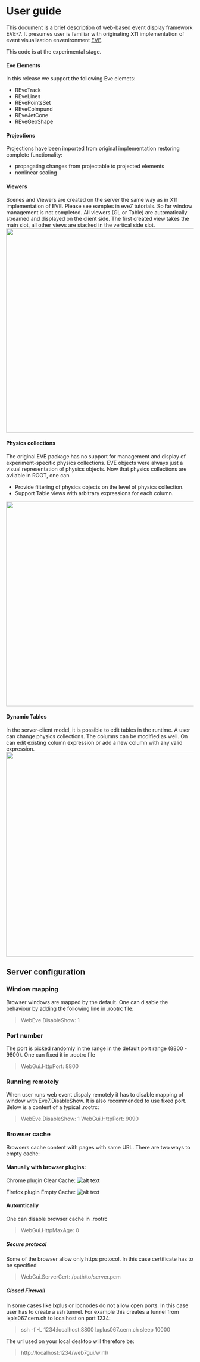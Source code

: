 
# User guide

This document is a brief description of web-based event display framework EVE-7. It presumes user is familiar with originating X11 implementation of event visualization envenironment [EVE](https://root.cern.ch/doc/v614/group__TEve.html).

This code is at the experimental stage. 

#### Eve Elements
In this release we support the following Eve elemets:
  * REveTrack
  * REveLines
  * REvePointsSet
  * REveCoimpund
  * REveJetCone
  * REveGeoShape
  
#### Projections
 Projections have been imported from original implementation restoring complete functionality:
   * propagating changes from projectable to projected elements
   * nonlinear scaling 
  
#### Viewers  
 Scenes and Viewers are created on the server the same way as in X11 implementation of EVE. Please see eamples in eve7 tutorials.
 So far window management is not completed. All viewers (GL or Table) are automatically streamed and displayed on the client side. The first created view takes the main slot, all other views are stacked in the vertical side slot.
 <br/>
 <a href="url"><img src="https://genki.physics.ucsd.edu/alja/event-demo.png"  width="550" ></a>


#### Physics collections
The original EVE package has no support for management and display of
experiment-specific physics collections. EVE objects were always just
a visual representation of physics objects. Now that physics collections are avilable in ROOT, one can
 *  Provide filtering of physics objects on the level of physics collection.
 * Support Table views with arbitrary expressions for each column.

<a href="url"><img src="https://genki.physics.ucsd.edu/alja/collection.png"  width="550" ></a>

#### Dynamic Tables

In the server-client model, it is possible to edit tables in the
runtime. A user can change physics collections. The columns can be
modified as well. On can edit existing column expression or add a new
column with any valid expression.
<br/>
<a href="url"><img src="https://genki.physics.ucsd.edu/alja/table.png"  width="550" ></a>

## Server configuration
### Window mapping
Browser windows are mapped by the default. One can disable the behaviour by adding the following line in .rootrc file:
> WebEve.DisableShow: 1

### Port number
The port is picked randomly in the range in the default port range (8800 - 9800). One can fixed it in .rootrc file 
> WebGui.HttpPort:            8800

### Running remotely
When user runs web event dispaly remotely it has to disable mapping of window with Eve7.DisableShow. It is also recommended to use fixed port. Below is a content of a typical .rootrc:
> WebEve.DisableShow: 1
> WebGui.HttpPort:            9090

### Browser cache
Browsers cache content with pages with same URL. There are two ways to empty cache:

#### Manually with browser plugins:

  Chrome plugin Clear Cache:
  ![alt text](https://genki.physics.ucsd.edu/alja/clearcache-icon3.png "Chrome clear cache plugin")
  
  Firefox plugin Empty Cache:
  ![alt text](https://genki.physics.ucsd.edu/alja/emptycache-icon2.png "Firefox clear cache plugin")
  
#### Automtically 
 One can disable browser cache in .rootrc
  > WebGui.HttpMaxAge: 0

##### Secure protocol
Some of the browser allow only https protocol. In this case certificate has to be specified 
> WebGui.ServerCert:          /path/to/server.pem


##### Closed Firewall
In some cases like lxplus or lpcnodes do not allow open ports. In this case user has to create a ssh tunnel. For example this 
creates a tunnel from lxpls067.cern.ch to localhost on port 1234:

> ssh -f -L 1234:localhost:8800 lxplus067.cern.ch sleep 10000

The url used on your local desktop will therefore be:

> http://localhost:1234/web7gui/win1/

